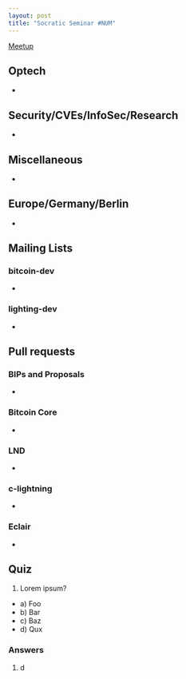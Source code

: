 ```yaml
---
layout: post
title: "Socratic Seminar #NUM"
---
```


[Meetup](https://www.meetup.com/Bitcoin-Lab-Berlin/events/XXXXX)

## Optech

- []()

## Security/CVEs/InfoSec/Research

- []()

## Miscellaneous

- []()

## Europe/Germany/Berlin

- []()

## Mailing Lists

### bitcoin-dev

- []()

### lighting-dev

- []()

## Pull requests

### BIPs and Proposals

- []()

### Bitcoin Core

- []()

### LND

- []()

### c-lightning

- []()

### Eclair

- []()

## Quiz

1. Lorem ipsum?
  - a) Foo
  - b) Bar
  - c) Baz
  - d) Qux

### Answers
1. d
